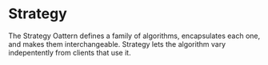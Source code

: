 Strategy
======

The Strategy Oattern defines a family of algorithms, encapsulates each one, and makes them interchangeable. Strategy lets the algorithm vary indepentently from clients that use it.